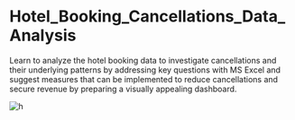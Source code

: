 # Hotel_Booking_Cancellations_Data_Analysis

Learn to analyze the hotel booking data to investigate cancellations and their underlying patterns by addressing key questions with MS Excel and suggest measures that can be implemented to reduce cancellations and secure revenue by preparing a visually appealing dashboard.


![h](https://github.com/CoderNitu/Hotel_Booking_Cancellations_Data_Analysis/assets/87817227/33987016-4d4b-49e7-ad5f-916f729fb006)

